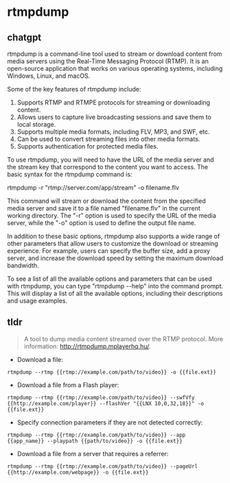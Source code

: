 # rtmpdump 
## chatgpt 
rtmpdump is a command-line tool used to stream or download content from media servers using the Real-Time Messaging Protocol (RTMP). It is an open-source application that works on various operating systems, including Windows, Linux, and macOS.

Some of the key features of rtmpdump include:

1. Supports RTMP and RTMPE protocols for streaming or downloading content.
2. Allows users to capture live broadcasting sessions and save them to local storage.
3. Supports multiple media formats, including FLV, MP3, and SWF, etc.
4. Can be used to convert streaming files into other media formats.
5. Supports authentication for protected media files.

To use rtmpdump, you will need to have the URL of the media server and the stream key that correspond to the content you want to access. The basic syntax for the rtmpdump command is:

rtmpdump -r "rtmp://server.com/app/stream" -o filename.flv

This command will stream or download the content from the specified media server and save it to a file named "filename.flv" in the current working directory. The "-r" option is used to specify the URL of the media server, while the "-o" option is used to define the output file name.

In addition to these basic options, rtmpdump also supports a wide range of other parameters that allow users to customize the download or streaming experience. For example, users can specify the buffer size, add a proxy server, and increase the download speed by setting the maximum download bandwidth.

To see a list of all the available options and parameters that can be used with rtmpdump, you can type "rtmpdump --help" into the command prompt. This will display a list of all the available options, including their descriptions and usage examples. 

## tldr 
 
> A tool to dump media content streamed over the RTMP protocol.
> More information: <http://rtmpdump.mplayerhq.hu/>.

- Download a file:

`rtmpdump --rtmp {{rtmp://example.com/path/to/video}} -o {{file.ext}}`

- Download a file from a Flash player:

`rtmpdump --rtmp {{rtmp://example.com/path/to/video}} --swfVfy {{http://example.com/player}} --flashVer "{{LNX 10,0,32,18}}" -o {{file.ext}}`

- Specify connection parameters if they are not detected correctly:

`rtmpdump --rtmp {{rtmp://example.com/path/to/video}} --app {{app_name}} --playpath {{path/to/video}} -o {{file.ext}}`

- Download a file from a server that requires a referrer:

`rtmpdump --rtmp {{rtmp://example.com/path/to/video}} --pageUrl {{http://example.com/webpage}} -o {{file.ext}}`
